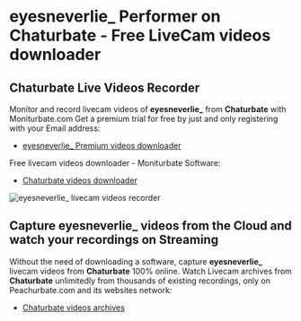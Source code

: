 # eyesneverlie_ Performer on Chaturbate - Free LiveCam videos downloader

## Chaturbate Live Videos Recorder

Monitor and record livecam videos of **eyesneverlie_** from **Chaturbate** with Moniturbate.com
Get a premium trial for free by just and only registering with your Email address:
* [eyesneverlie_ Premium videos downloader](https://moniturbate.com/request-demo-licence-key.html)

Free livecam videos downloader - Moniturbate Software:
* [Chaturbate videos downloader](https://moniturbate.com/moniturbate-download-software.html)

![eyesneverlie_ livecam videos recorder](https://peachurnet.com/templates/moniturbate-software.png)


## Capture eyesneverlie_ videos from the Cloud and watch your recordings on Streaming

Without the need of downloading a software, capture **eyesneverlie_** livecam videos from **Chaturbate** 100% online.
Watch Livecam archives from **Chaturbate** unlimitedly from thousands of existing recordings, only on Peachurbate.com and its websites network:
* [Chaturbate videos archives](https://peachurnet.com/)